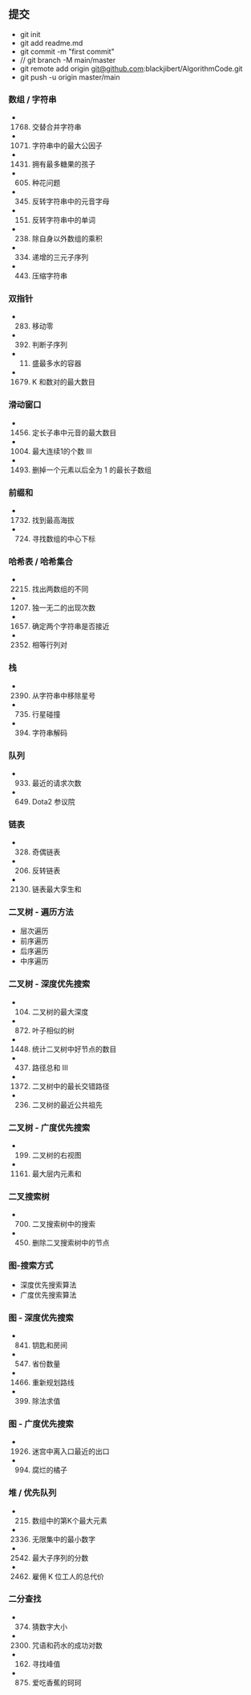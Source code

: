## 提交
- git init
- git add readme.md
- git commit -m "first commit"
- // git branch -M main/master
- git remote add origin git@github.com:blackjibert/AlgorithmCode.git
- git push -u origin master/main

### 数组 / 字符串
- 1768. 交替合并字符串
- 1071. 字符串中的最大公因子
- 1431. 拥有最多糖果的孩子
- 605. 种花问题
- 345. 反转字符串中的元音字母
- 151. 反转字符串中的单词
- 238. 除自身以外数组的乘积
- 334. 递增的三元子序列
- 443. 压缩字符串

### 双指针
- 283. 移动零
- 392. 判断子序列
- 11. 盛最多水的容器
- 1679. K 和数对的最大数目

### 滑动窗口
- 1456. 定长子串中元音的最大数目
- 1004. 最大连续1的个数 III
- 1493. 删掉一个元素以后全为 1 的最长子数组

### 前缀和
- 1732. 找到最高海拔
- 724. 寻找数组的中心下标

### 哈希表 / 哈希集合
- 2215. 找出两数组的不同
- 1207. 独一无二的出现次数
- 1657. 确定两个字符串是否接近
- 2352. 相等行列对

### 栈
- 2390. 从字符串中移除星号
- 735. 行星碰撞
- 394. 字符串解码

### 队列
- 933. 最近的请求次数
- 649. Dota2 参议院

### 链表
- 328. 奇偶链表
- 206. 反转链表
- 2130. 链表最大孪生和

### 二叉树 - 遍历方法
- 层次遍历
- 前序遍历
- 后序遍历
- 中序遍历

### 二叉树 - 深度优先搜索
- 104. 二叉树的最大深度
- 872. 叶子相似的树
- 1448. 统计二叉树中好节点的数目
- 437. 路径总和 III
- 1372. 二叉树中的最长交错路径
- 236. 二叉树的最近公共祖先

### 二叉树 - 广度优先搜索
- 199. 二叉树的右视图
- 1161. 最大层内元素和

### 二叉搜索树
- 700. 二叉搜索树中的搜索
- 450. 删除二叉搜索树中的节点

### 图-搜索方式
- 深度优先搜索算法
- 广度优先搜索算法
### 图 - 深度优先搜索
- 841. 钥匙和房间
- 547. 省份数量
- 1466. 重新规划路线 
- 399. 除法求值
### 图 - 广度优先搜索
- 1926. 迷宫中离入口最近的出口
- 994. 腐烂的橘子

### 堆 / 优先队列
- 215. 数组中的第K个最大元素
- 2336. 无限集中的最小数字
- 2542. 最大子序列的分数
- 2462. 雇佣 K 位工人的总代价

### 二分查找
- 374. 猜数字大小
- 2300. 咒语和药水的成功对数
- 162. 寻找峰值
- 875. 爱吃香蕉的珂珂